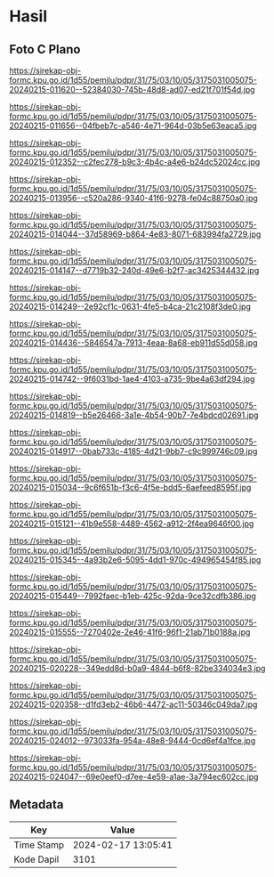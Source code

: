 # Hasil

## Foto C Plano

https://sirekap-obj-formc.kpu.go.id/1d55/pemilu/pdpr/31/75/03/10/05/3175031005075-20240215-011620--52384030-745b-48d8-ad07-ed21f701f54d.jpg

https://sirekap-obj-formc.kpu.go.id/1d55/pemilu/pdpr/31/75/03/10/05/3175031005075-20240215-011656--04fbeb7c-a546-4e71-964d-03b5e63eaca5.jpg

https://sirekap-obj-formc.kpu.go.id/1d55/pemilu/pdpr/31/75/03/10/05/3175031005075-20240215-012352--c2fec278-b9c3-4b4c-a4e6-b24dc52024cc.jpg

https://sirekap-obj-formc.kpu.go.id/1d55/pemilu/pdpr/31/75/03/10/05/3175031005075-20240215-013956--c520a286-9340-41f6-9278-fe04c88750a0.jpg

https://sirekap-obj-formc.kpu.go.id/1d55/pemilu/pdpr/31/75/03/10/05/3175031005075-20240215-014044--37d58969-b864-4e83-8071-683994fa2729.jpg

https://sirekap-obj-formc.kpu.go.id/1d55/pemilu/pdpr/31/75/03/10/05/3175031005075-20240215-014147--d7719b32-240d-49e6-b2f7-ac3425344432.jpg

https://sirekap-obj-formc.kpu.go.id/1d55/pemilu/pdpr/31/75/03/10/05/3175031005075-20240215-014249--2e92cf1c-0631-4fe5-b4ca-21c2108f3de0.jpg

https://sirekap-obj-formc.kpu.go.id/1d55/pemilu/pdpr/31/75/03/10/05/3175031005075-20240215-014436--5846547a-7913-4eaa-8a68-eb911d55d058.jpg

https://sirekap-obj-formc.kpu.go.id/1d55/pemilu/pdpr/31/75/03/10/05/3175031005075-20240215-014742--9f6031bd-1ae4-4103-a735-9be4a63df294.jpg

https://sirekap-obj-formc.kpu.go.id/1d55/pemilu/pdpr/31/75/03/10/05/3175031005075-20240215-014819--b5e26466-3a1e-4b54-90b7-7e4bdcd02691.jpg

https://sirekap-obj-formc.kpu.go.id/1d55/pemilu/pdpr/31/75/03/10/05/3175031005075-20240215-014917--0bab733c-4185-4d21-9bb7-c9c999746c09.jpg

https://sirekap-obj-formc.kpu.go.id/1d55/pemilu/pdpr/31/75/03/10/05/3175031005075-20240215-015034--9c6f651b-f3c6-4f5e-bdd5-6aefeed8595f.jpg

https://sirekap-obj-formc.kpu.go.id/1d55/pemilu/pdpr/31/75/03/10/05/3175031005075-20240215-015121--41b9e558-4489-4562-a912-2f4ea9646f00.jpg

https://sirekap-obj-formc.kpu.go.id/1d55/pemilu/pdpr/31/75/03/10/05/3175031005075-20240215-015345--4a93b2e6-5095-4dd1-970c-494965454f85.jpg

https://sirekap-obj-formc.kpu.go.id/1d55/pemilu/pdpr/31/75/03/10/05/3175031005075-20240215-015449--7992faec-b1eb-425c-92da-9ce32cdfb386.jpg

https://sirekap-obj-formc.kpu.go.id/1d55/pemilu/pdpr/31/75/03/10/05/3175031005075-20240215-015555--7270402e-2e46-41f6-96f1-21ab71b0188a.jpg

https://sirekap-obj-formc.kpu.go.id/1d55/pemilu/pdpr/31/75/03/10/05/3175031005075-20240215-020228--349edd8d-b0a9-4844-b6f8-82be334034e3.jpg

https://sirekap-obj-formc.kpu.go.id/1d55/pemilu/pdpr/31/75/03/10/05/3175031005075-20240215-020358--d1fd3eb2-46b6-4472-ac11-50346c049da7.jpg

https://sirekap-obj-formc.kpu.go.id/1d55/pemilu/pdpr/31/75/03/10/05/3175031005075-20240215-024012--973033fa-954a-48e8-9444-0cd6ef4a1fce.jpg

https://sirekap-obj-formc.kpu.go.id/1d55/pemilu/pdpr/31/75/03/10/05/3175031005075-20240215-024047--69e0eef0-d7ee-4e59-a1ae-3a794ec602cc.jpg


## Metadata

| Key        | Value               |
| ---------- | ------------------- |
| Time Stamp | 2024-02-17 13:05:41 |
| Kode Dapil | 3101                |



